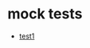 # mock tests

- [test1](https://github.com/moabukar/CKS-Exercises-Certified-Kubernetes-Security-Specialist/tree/main/7-mock-exam-questions)
